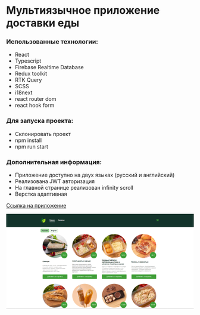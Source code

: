 # Мультиязычное приложение доставки еды

### Использованные технологии:

- React
- Typescript
- Firebase Realtime Database
- Redux toolkit
- RTK Query
- SCSS
- i18next
- react router dom
- react hook form

### Для запуска проекта:

- Склонировать проект
- npm install
- npm run start

### Дополнительная информация:

- Приложение доступно на двух языках (русский и английский) <br/>
- Реализована JWT авторизация <br/>
- На главной странице реализован infinity scroll
- Верстка адаптивная

[Ссылка на приложение](https://platov-delivery-food.surge.sh/)

![img.png](img.png)

